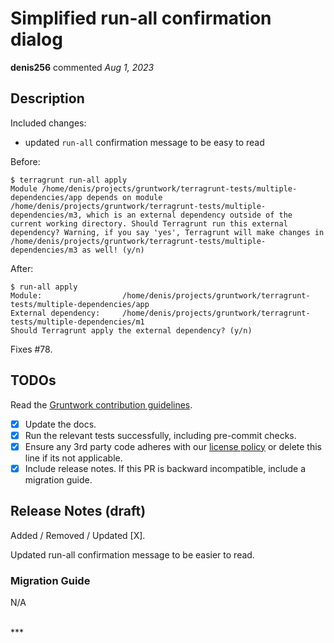 # Simplified run-all confirmation dialog

**denis256** commented *Aug 1, 2023*

<!-- Prepend '[WIP]' to the title if this PR is still a work-in-progress. Remove it when it is ready for review! -->

## Description
Included changes:
 - updated `run-all` confirmation message to be easy to read

Before:
```
$ terragrunt run-all apply
Module /home/denis/projects/gruntwork/terragrunt-tests/multiple-dependencies/app depends on module /home/denis/projects/gruntwork/terragrunt-tests/multiple-dependencies/m3, which is an external dependency outside of the current working directory. Should Terragrunt run this external dependency? Warning, if you say 'yes', Terragrunt will make changes in /home/denis/projects/gruntwork/terragrunt-tests/multiple-dependencies/m3 as well! (y/n) 

```
After:
```
$ run-all apply
Module:                  /home/denis/projects/gruntwork/terragrunt-tests/multiple-dependencies/app
External dependency:     /home/denis/projects/gruntwork/terragrunt-tests/multiple-dependencies/m1
Should Terragrunt apply the external dependency? (y/n) 

```

Fixes #78.

<!-- Description of the changes introduced by this PR. -->

## TODOs

Read the [Gruntwork contribution guidelines](https://gruntwork.notion.site/Gruntwork-Coding-Methodology-02fdcd6e4b004e818553684760bf691e).

- [x] Update the docs.
- [x] Run the relevant tests successfully, including pre-commit checks.
- [x] Ensure any 3rd party code adheres with our [license policy](https://www.notion.so/gruntwork/Gruntwork-licenses-and-open-source-usage-policy-f7dece1f780341c7b69c1763f22b1378) or delete this line if its not applicable.
- [x] Include release notes. If this PR is backward incompatible, include a migration guide.

## Release Notes (draft)

<!-- One-line description of the PR that can be included in the final release notes. -->
Added / Removed / Updated [X].

Updated run-all confirmation message to be easier to read.

### Migration Guide

<!-- Important: If you made any backward incompatible changes, then you must write a migration guide! -->

N/A


<br />
***


